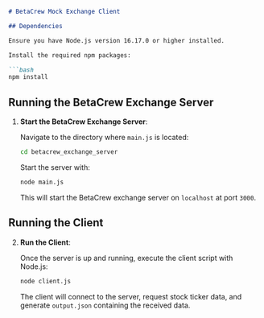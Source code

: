```markdown
# BetaCrew Mock Exchange Client

## Dependencies

Ensure you have Node.js version 16.17.0 or higher installed.

Install the required npm packages:

```bash
npm install
```

## Running the BetaCrew Exchange Server

1. **Start the BetaCrew Exchange Server**:

   Navigate to the directory where `main.js` is located:

   ```bash
   cd betacrew_exchange_server
   ```

   Start the server with:

   ```bash
   node main.js
   ```

   This will start the BetaCrew exchange server on `localhost` at port `3000`.

## Running the Client

2. **Run the Client**:

   Once the server is up and running, execute the client script with Node.js:

   ```bash
   node client.js
   ```

   The client will connect to the server, request stock ticker data, and generate `output.json` containing the received data.
```